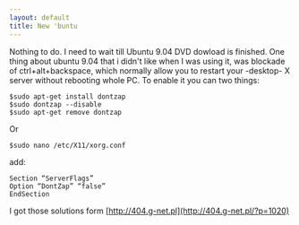 ```yaml
---
layout: default
title: New 'buntu
---
```


Nothing to do. I need to wait till Ubuntu 9.04 DVD dowload is finished.
One thing about ubuntu 9.04 that i didn't like when I was using it, was blockade of ctrl+alt+backspace, which normally allow you to restart your -desktop- X server without rebooting whole PC. To enable it you can two things:

~~~~
$sudo apt-get install dontzap
$sudo dontzap --disable
$sudo apt-get remove dontzap
~~~~

Or

~~~~
$sudo nano /etc/X11/xorg.conf
~~~~

add:

~~~~
Section “ServerFlags”
Option “DontZap” “false”
EndSection
~~~~

I got those solutions form [http://404.g-net.pl](http://404.g-net.pl/?p=1020)
